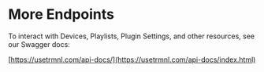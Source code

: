 # More Endpoints

To interact with Devices, Playlists, Plugin Settings, and other resources, see our Swagger docs:

[https://usetrmnl.com/api-docs/](https://usetrmnl.com/api-docs/index.html)
